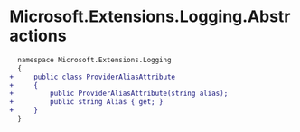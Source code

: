 # Microsoft.Extensions.Logging.Abstractions

```diff
  namespace Microsoft.Extensions.Logging
  {
+     public class ProviderAliasAttribute
+     {
+         public ProviderAliasAttribute(string alias);
+         public string Alias { get; }
+     }
  }
```
